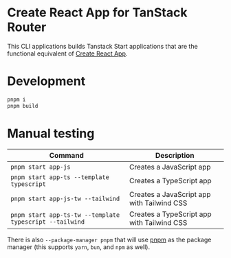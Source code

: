 # Create React App for TanStack Router

This CLI applications builds Tanstack Start applications that are the functional equivalent of [Create React App](https://create-react-app.dev/).

# Development

```bash
pnpm i
pnpm build
```

# Manual testing

| Command                                                 | Description                                |
| ------------------------------------------------------- | ------------------------------------------ |
| `pnpm start app-js`                                     | Creates a JavaScript app                   |
| `pnpm start app-ts --template typescript`               | Creates a TypeScript app                   |
| `pnpm start app-js-tw --tailwind`                       | Creates a JavaScript app with Tailwind CSS |
| `pnpm start app-ts-tw --template typescript --tailwind` | Creates a TypeScript app with Tailwind CSS |

There is also `--package-manager pnpm` that will use [pnpm](https://pnpm.io/) as the package manager (this supports `yarn`, `bun`, and `npm` as well).
